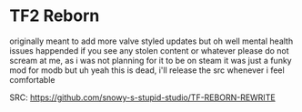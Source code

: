 # TF2 Reborn
originally meant to add more valve styled updates but oh well mental health issues happended
if you see any stolen content or whatever please do not scream at me, as i was not planning for it to be on steam it was just a funky mod for modb but uh yeah
this is dead, i'll release the src whenever i feel comfortable

SRC: https://github.com/snowy-s-stupid-studio/TF-REBORN-REWRITE
